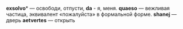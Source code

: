 **exsolvo*** — освободи, отпусти, 
**da** - я, меня.
**quaeso** — вежливая частица, эквивалент «пожалуйста» в формальной форме.
**shanej** — дверь 
**aetvertes** — открыть

